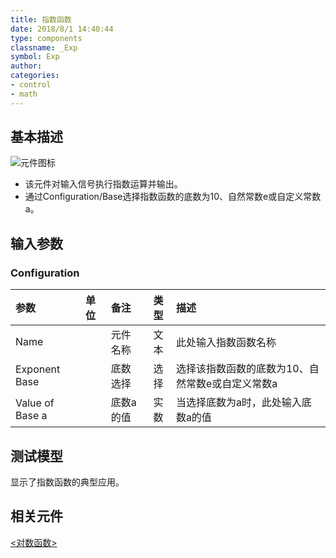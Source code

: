 ```yaml
---
title: 指数函数
date: 2018/8/1 14:40:44
type: components
classname: _Exp
symbol: Exp
author: 
categories: 
- control
- math
---
```

## <span id="comp_desc">基本描述</span>
![元件图标]()

+ 该元件对输入信号执行指数运算并输出。
+ 通过Configuration/Base选择指数函数的底数为10、自然常数e或自定义常数a。

## <span id="comp_params">输入参数</span>
### <span id="comp_params_group_Configuration">Configuration</span>
| 参数 | 单位 | 备注 | 类型 | 描述 |
| :--- | :--- | :--- | :--: | :--- |
| <span id="comp_params_param_Name">Name</span> |  | 元件名称 | 文本 | 此处输入指数函数名称 |
| <span id="comp_params_param_Base">Exponent Base</span> |  | 底数选择 | 选择 | 选择该指数函数的底数为10、自然常数e或自定义常数a |
| <span id="comp_params_param_a">Value of Base a</span> |  | 底数a的值 | 实数 | 当选择底数为a时，此处输入底数a的值 |

[Name]: #comp_params_param_Name "Name"
[Exponent Base]: #comp_params_param_Base "Exponent Base"
[Value of Base a]: #comp_params_param_a "Value of Base a"

## <span id="comp_example">测试模型</span>
[<test Exp>](<test link>)显示了指数函数的典型应用。

## <span id="comp_seealso">相关元件</span>
[<对数函数>](<test link>)



